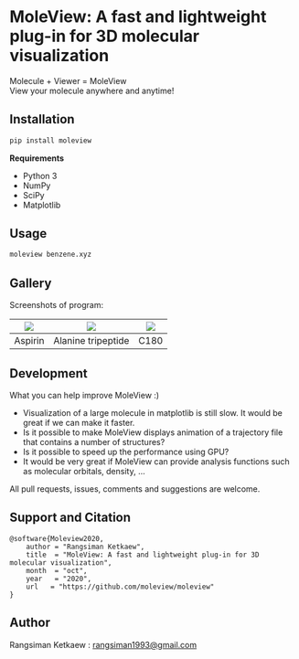 # MoleView: A fast and lightweight plug-in for 3D molecular visualization

Molecule + Viewer = MoleView <br/>
View your molecule anywhere and anytime!

## Installation

```sh
pip install moleview
```

**Requirements**
- Python 3
- NumPy
- SciPy
- Matplotlib

## Usage

```sh
moleview benzene.xyz
```

## Gallery

Screenshots of program:

| ![][ss_1]     | ![][ss_2]          | ![][ss_3]     |
|:-------------:|:------------------:|:-------------:|
| Aspirin       | Alanine tripeptide |      C180     |

[ss_1]: https://raw.githubusercontent.com/moleview/moleview/master/img/aspirin.png
[ss_2]: https://raw.githubusercontent.com/moleview/moleview/master/img/alanine-tripeptide.png
[ss_3]: https://raw.githubusercontent.com/moleview/moleview/master/img/c180.png

## Development

What you can help improve MoleView :)

- Visualization of a large molecule in matplotlib is still slow. It would be great if we can make it faster.
- Is it possible to make MoleView displays animation of a trajectory file that contains a number of structures? 
- Is it possible to speed up the performance using GPU? 
- It would be very great if MoleView can provide analysis functions such as molecular orbitals, density, ...

All pull requests, issues, comments and suggestions are welcome.

## Support and Citation
```
@software{Moleview2020,
    author = "Rangsiman Ketkaew",
    title  = "MoleView: A fast and lightweight plug-in for 3D molecular visualization",
    month  = "oct",
    year   = "2020",
    url   = "https://github.com/moleview/moleview"
}
```

## Author

Rangsiman Ketkaew : rangsiman1993@gmail.com
